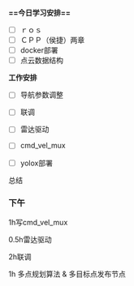 **==今日学习安排==**

- [ ] ｒｏｓ
- [ ] ＣＰＰ（侯捷）两章
- [ ] docker部署
- [ ] 点云数据结构

**工作安排**

- [ ] 导航参数调整
- [ ] 联调
- [ ] 雷达驱动
- [ ] cmd_vel_mux
- [ ] yolox部署

  

总结

### 下午

1h写cmd_vel_mux

0.5h雷达驱动

2h联调

1h 多点规划算法 & 多目标点发布节点